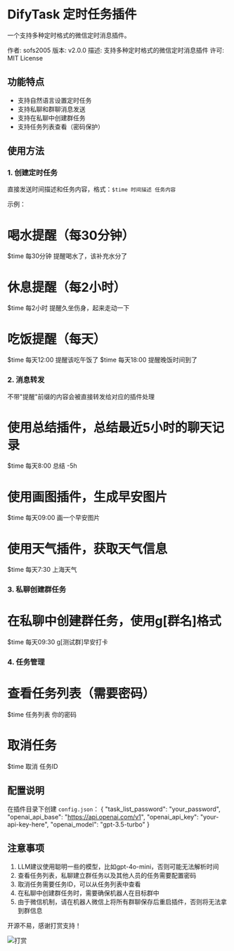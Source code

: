 # DifyTask 定时任务插件

一个支持多种定时格式的微信定时消息插件。

作者: sofs2005
版本: v2.0.0
描述: 支持多种定时格式的微信定时消息插件
许可: MIT License

## 功能特点
- 支持自然语言设置定时任务
- 支持私聊和群聊消息发送
- 支持在私聊中创建群任务
- 支持任务列表查看（密码保护）

## 使用方法

### 1. 创建定时任务
直接发送时间描述和任务内容，格式：`$time 时间描述 任务内容`

示例：

# 喝水提醒（每30分钟）
$time 每30分钟 提醒喝水了，该补充水分了

# 休息提醒（每2小时）
$time 每2小时 提醒久坐伤身，起来走动一下

# 吃饭提醒（每天）
$time 每天12:00 提醒该吃午饭了
$time 每天18:00 提醒晚饭时间到了

### 2. 消息转发
不带"提醒"前缀的内容会被直接转发给对应的插件处理

# 使用总结插件，总结最近5小时的聊天记录
$time 每天8:00 总结 -5h

# 使用画图插件，生成早安图片
$time 每天09:00 画一个早安图片

# 使用天气插件，获取天气信息
$time 每天7:30 上海天气

### 3. 私聊创建群任务
# 在私聊中创建群任务，使用g[群名]格式
$time 每天09:30 g[测试群]早安打卡

### 4. 任务管理
# 查看任务列表（需要密码）
$time 任务列表 你的密码

# 取消任务
$time 取消 任务ID

## 配置说明
在插件目录下创建 `config.json`：
{
    "task_list_password": "your_password",
    "openai_api_base": "https://api.openai.com/v1",
    "openai_api_key": "your-api-key-here",
    "openai_model": "gpt-3.5-turbo"
}

## 注意事项
1. LLM建议使用聪明一些的模型，比如gpt-4o-mini，否则可能无法解析时间
2. 查看任务列表，私聊建立群任务以及其他人员的任务需要配置密码
3. 取消任务需要任务ID，可以从任务列表中查看
4. 在私聊中创建群任务时，需要确保机器人在目标群中
5. 由于微信机制，请在机器人微信上将所有群聊保存后重启插件，否则将无法拿到群信息

开源不易，感谢打赏支持！

![打赏](https://github.com/sofs2005/difytask/blob/main/img/wx.png?raw=true)
